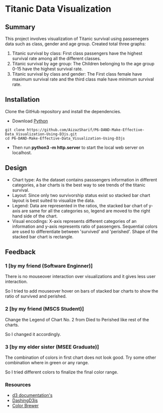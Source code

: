 # Titanic Data Visualization


## Summary
This project involves visualization of Titanic survival using passenegers data such as class, gender and age group. Created total three graphs:

1. Titanic survival by class: First class passengers have the highest survival rate among all the different classes.
2. Titanic survival by age group: The Children belonging to the age group 0-15 have the highest survival rate.
3. Titanic survival by class and gender: The First class female have maximum survival rate and the third class male have minimum survival rate.

## Installation

Clone the GitHub repository and install the dependencies.
* Download [Python](https://www.python.org/downloads/)
```
git clone https://github.com/AizazSharif/P6-DAND-Make-Effective-Data_Visualization-Using-D3js.git
cd P6-DAND-Make-Effective-Data_Visualization-Using-D3js
```

* Then run **python3 -m http.server** to start the local web server on localhost.

## Design
* Chart type: As the dataset contains passsengers information in different categories, a bar charts is the best way to see trends of the titanic survival.
* Layout: Since only two survivorship status exist so stacked bar chart layout is best suited to visualize the data.
* Legend: Data are represented in the ratios, the stacked bar chart of y-axis are same for all the categories so, legend are moved to the right hand side of the chart.
* Visual encodings: X-axis represents different categories of an information and y-axis represents ratio of passengers. Sequential colors are used to differentiate between 'survived' and 'perished'. Shape of the stacked bar chart is rectangle. 

## Feedback
### 1 [by my friend (Software Enginner)]
There is no mouseover interaction over visualizations and it gives less user interaction. 

So I tried to add mouseover hover on bars of stacked bar charts to show the ratio of survived and perished.

### 2 [by my friend (MSCS Student)]
Change the Legend of Chart No. 2 from Died to Perished like rest of the charts.

So I changed it accordingly.

### 3 [by my elder sister (MSEE Graduate)]
The combination of colors in first chart does not look good. Try some other combination where in green or any range.

So I tried different colors to finalize the final color range.

### Resources


* [d3 documentation's](https://github.com/d3/d3/blob/master/API.md)
* [DashingD3js](https://www.dashingd3js.com/table-of-contents)
* [Color Brewer](http://colorbrewer2.org/#type=sequential&scheme=BuGn&n=3)

